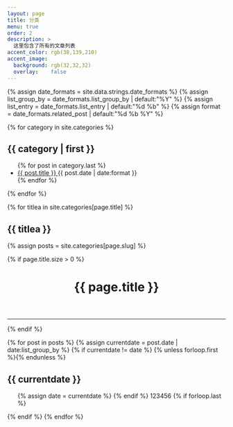 ```yaml
---
layout: page
title: 分类
menu: true
order: 2
description: >
  这里包含了所有的文章列表
accent_color: rgb(38,139,210)
accent_image:
  background: rgb(32,32,32)
  overlay:    false
---
```


{% assign date_formats  = site.data.strings.date_formats                  %}
{% assign list_group_by = date_formats.list_group_by | default:"%Y"       %}
{% assign list_entry    = date_formats.list_entry    | default:"%d %b"    %}
{% assign format        = date_formats.related_post  | default:"%d %b %Y" %}

{% for category in site.categories %}
<h2 class="hr">{{ category | first }}</h2>

<ul class="title-list">
{% for post in category.last %}
<li>
  <a href="{{ post.url | relative_url }}" class="h4 flip-title">
    <span>{{ post.title }}</span>
  </a>
  <time class="heading faded fine" datetime="{{ post.date | date_to_xmlschema }}">{{ post.date | date:format }}</time>
</li>
{% endfor %}
</ul>

{% endfor %}

{% for titlea in site.categories[page.title] %}
<h2 class="hr">{{ titlea }}</h2>


{% assign posts = site.categories[page.slug] %}

{% if page.title.size > 0 %}
  <header>
    <h1 class="page-title">{{ page.title }}</h1>
  </header>
  <hr class="sr-only"/>
{% endif %}

{% for post in posts %}
  {% assign currentdate = post.date | date:list_group_by %}
  {% if currentdate != date %}
    {% unless forloop.first %}</ul>{% endunless %}
    <h2 id="{{ list_group_by | slugify }}-{{ currentdate | slugify }}" class="hr">{{ currentdate }}</h2>
    <ul class="related-posts">
    {% assign date = currentdate %}
  {% endif %}
  123456
  {% if forloop.last %}</ul>{% endif %}
{% endfor %}
